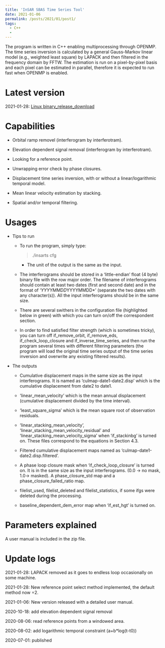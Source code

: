 ```yaml
---
title: 'InSAR SBAS Time Series Tool'
date: 2021-01-06
permalink: /posts/2021/01/post1/
tags:
  - C++
  - 
---
```


The program is written in C++ enabling multiprocessing through OPENMP. The time series inversion is calculated by a general Gauss-Markov linear model (e.g., weighted least square) by LAPACK and then filtered in the frequency domain by FFTW. The estimation is run on a pixel-by-pixel basis and each pixel can be estimated in parallel, therefore it is expected to run fast when OPENMP is enabled.  

Latest version
====== 
2021-01-28: [Linux binary_release_download](ftp://www.gacos.net/pub/share/software/insarts_20210128.zip)

Capabilities
======
- Orbital ramp removel (interferogram by interferotram). 

- Elevation dependent signal removal (interferogram by interferotram). 

- Looking for a reference point. 

- Unwrapping error check by phase closures. 

- Displacement time series inversion, with or without a linear/logarithmic temporal model. 

- Mean linear velocity estimation by stacking.  

- Spatial and/or temporal filtering. 

Usages
======
- Tips to run 
  - To run the program, simply type:  

    >./insarts cfg 

    - The unit of the output is the same as the input. 

  - The interferograms should be stored in a ‘little-endian’ float (4 byte) binary file with the row major order. The filename of interferograms should contain at least two dates (first and second date) and in the format of ‘*YYYYMMDD*YYYYMMDD*’ (separate the two dates with any character(s)). All the input interferograms should be in the same size.

  - There are several swithers in the configuration file (highlighted below in green) with which you can turn on/off the correspondent section. 

  - In order to find satisfied filter strength (which is sometimes tricky), you can turn off if_remove_orbit, if_remove_eds, if_check_loop_closure and if_inverse_time_series, and then run the program several times with different filtering parameters (the program will load the original time series output of the time series inversion and overwrite any existing filtered results). 

- The outputs

  - Cumulative displacement maps in the same size as the input interferograms. It is named as ‘culmap-date1-date2.disp’ which is the cumulative displacement from date2 to date1.

  - ‘linear_mean_velocity’ which is the mean annual displacement (cumulative displacement divided by the time interval).

  - ‘least_square_sigma’ which is the mean square root of observation residuals.

  - ‘linear_stacking_mean_velocity’, ‘linear_stacking_mean_velocity_residual’ and ‘linear_stacking_mean_velocity_sigma’ when ‘if_stackinbg’ is turned on. These files correspond to the equations in Section 4.3. 

  - Filtered cumulative displacement maps named as ‘culmap-date1-date2.disp.filtered’. 

  - A phase loop closure mask when ‘if_check_loop_closure’ is turned on. It is in the same size as the input interferograms. (0.0 -> no mask, 1.0-> masked). A phase_closure_std map and a phase_closure_failed_ratio map. 

  - filelist_used, filelist_deleted and filelist_statistics, if some ifgs were deleted during the processing.

  - baseline_dependent_dem_error map when ‘if_est_hgt’ is turned on. 


Parameters explained
======
A user manual is included in the zip file. 

Update logs
======
2021-01-28: LAPACK removed as it goes to endless loop occasionally on some machine. 

2021-01-28: New reference point select method implemented, the default method now =2.

2021-01-06: New version released with a detailed user manual. 

2020-10-18: add elevation dependent signal removal 
 
2020-08-06: read reference points from a windowed area. 

2020-08-02: add logarithmic temporal constraint (a+b*log(t-t0))  
  
2020-07-01: published  
